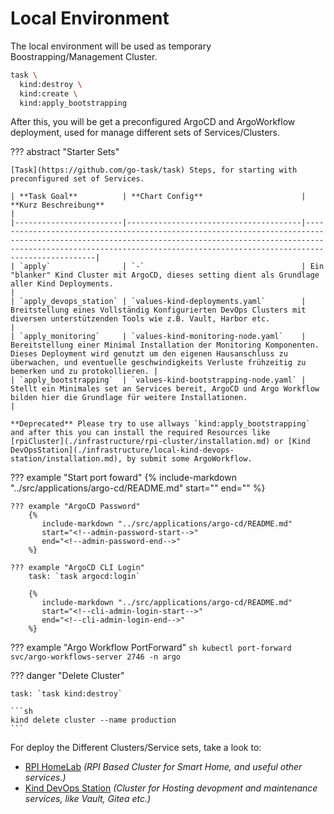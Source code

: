 # Local Environment

The local environment will be used as temporary Boostrapping/Management Cluster.

<!--kind-init-start-->

```sh
task \
  kind:destroy \
  kind:create \
  kind:apply_bootstrapping
```

<!--kind-init-end-->

After this, you will be get a preconfigured ArgoCD and ArgoWorkflow deployment, used for manage different sets of Services/Clusters.

??? abstract "Starter Sets"

    [Task](https://github.com/go-task/task) Steps, for starting with preconfigured set of Services.

    | **Task Goal**          | **Chart Config**                      | **Kurz Beschreibung**                                                                                                                                                                                                                   |
    |------------------------|---------------------------------------|-----------------------------------------------------------------------------------------------------------------------------------------------------------------------------------------------------------------------------------------|
    | `apply`                | `-`                                   | Ein "blanker" Kind Cluster mit ArgoCD, dieses setting dient als Grundlage aller Kind Deployments.                                                                                                                                       |
    | `apply_devops_station` | `values-kind-deployments.yaml`        | Breitstellung eines Vollständig Konfigurierten DevOps Clusters mit diversen unterstützenden Tools wie z.B. Vault, Harbor etc.                                                                                                           |
    | `apply_monitoring`     | `values-kind-monitoring-node.yaml`    | Bereitstellung einer Minimal Installation der Monitoring Komponenten. Dieses Deployment wird genutzt um den eigenen Hausanschluss zu überwachen, und eventuelle geschwindigkeits Verluste frühzeitig zu bemerken und zu protokollieren. |
    | `apply_bootstrapping`  | `values-kind-bootstrapping-node.yaml` | Stellt ein Minimales set an Services bereit, ArgoCD und Argo Workflow bilden hier die Grundlage für weitere Installationen.                                                                                                             |  

    **Deprecated** Please try to use allways `kind:apply_bootstrapping` and after this you can install the required Resources like [rpiCluster](./infrastructure/rpi-cluster/installation.md) or [Kind DevOpsStation](./infrastructure/local-kind-devops-station/installation.md), by submit some ArgoWorkflow.


??? example "Start port foward"
    {%
       include-markdown "../src/applications/argo-cd/README.md"
       start="<!--port-forward-start-->"
       end="<!--port-forward-end-->"
    %}

    ??? example "ArgoCD Password"
        {%
           include-markdown "../src/applications/argo-cd/README.md"
           start="<!--admin-password-start-->"
           end="<!--admin-password-end-->"
        %}

    ??? example "ArgoCD CLI Login"
        task: `task argocd:login`

        {%
           include-markdown "../src/applications/argo-cd/README.md"
           start="<!--cli-admin-login-start-->"
           end="<!--cli-admin-login-end-->"
        %}  

??? example "Argo Workflow PortForward"
    ```sh
    kubectl port-forward svc/argo-workflows-server 2746 -n argo
    ```



??? danger "Delete Cluster"

    task: `task kind:destroy`

    ```sh
    kind delete cluster --name production
    ```

For deploy the Different Clusters/Service sets, take a look to:

* [RPI HomeLab](./infrastructure/rpi-cluster/index.md) *(RPI Based Cluster for Smart Home, and useful other services.)*
* [Kind DevOps Station](./infrastructure/local-kind-devops-station/installation.md) *(Cluster for Hosting devopment and maintenance services, like Vault, Gitea etc.)*
